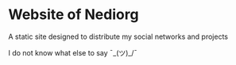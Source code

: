 # Website of Nediorg
A static site designed to distribute my social networks and projects

I do not know what else to say ¯\_(ツ)_/¯
